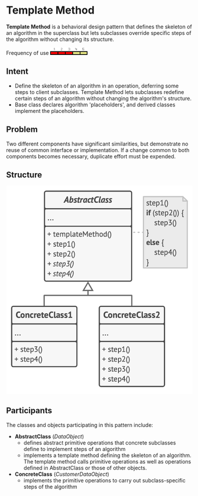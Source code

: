 # Template Method

**Template Method** is a behavioral design pattern that defines the skeleton of an algorithm in the superclass but lets subclasses override specific steps of the algorithm without changing its structure.

Frequency of use ![medium](./img/use_medium.gif)

## Intent
* Define the skeleton of an algorithm in an operation, deferring some steps to client subclasses. Template Method lets subclasses redefine certain steps of an algorithm without changing the algorithm's structure.
* Base class declares algorithm 'placeholders', and derived classes implement the placeholders.

## Problem
Two different components have significant similarities, but demonstrate no reuse of common interface or implementation. If a change common to both components becomes necessary, duplicate effort must be expended.

## Structure
![structure](./img/structure.png)

## Participants
The classes and objects participating in this pattern include:

* **AbstractClass** (*DataObject*)
  * defines abstract primitive operations that concrete subclasses define to implement steps of an algorithm
  * implements a template method defining the skeleton of an algorithm. The template method calls primitive operations as well as operations defined in AbstractClass or those of other objects.
* **ConcreteClass** (*CustomerDataObject*)
  * implements the primitive operations to carry out subclass-specific steps of the algorithm